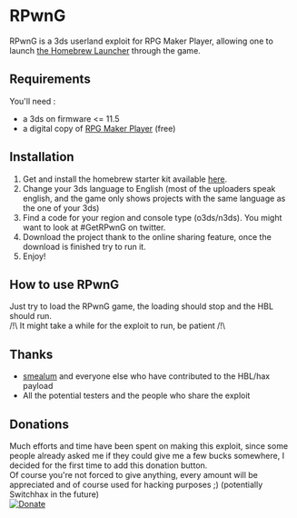 # RPwnG
RPwnG is a 3ds userland exploit for RPG Maker Player, allowing one to launch
[the Homebrew Launcher](http://smealum.github.io/3ds/) through the game.
## Requirements
You'll need :  
* a 3ds on firmware <= 11.5
* a digital copy of [RPG Maker Player](http://www.nintendo.com/games/detail/rpg-maker-player-3ds) (free)

## Installation
1. Get and install the homebrew starter kit available [here](http://smealum.github.io/3ds/).
2. Change your 3ds language to English (most of the uploaders speak english, and the game only shows projects with the same language as the one of your 3ds)
3. Find a code for your region and console type (o3ds/n3ds). You might want to look at #GetRPwnG on twitter.
4. Download the project thank to the online sharing feature, once the download is finished try to run it.
5. Enjoy!

## How to use RPwnG
Just try to load the RPwnG game, the loading should stop and the HBL should run.  
/!\ It might take a while for the exploit to run, be patient /!\

## Thanks
* [smealum](https://github.com/smealum) and everyone else who have contributed to the HBL/hax payload
* All the potential testers and the people who share the exploit

## Donations  
Much efforts and time have been spent on making this exploit, since some people already asked me if they could give me a few bucks somewhere, I decided for the first time to add this donation button.  
Of course you're not forced to give anything, every amount will be appreciated and of course used for hacking purposes ;) (potentially Switchhax in the future)  
[![Donate](https://www.paypalobjects.com/en_US/i/btn/btn_donate_LG.gif)](https://www.paypal.com/cgi-bin/webscr?cmd=_s-xclick&hosted_button_id=MN78A7NRKN8W4)
